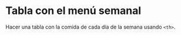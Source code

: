 <!--
  Este archivo está escrito en Markdown
  Para obtener más info acerca de qué es Markdown:

  https://www.youtube.com/watch?v=TtSWo2nbzAk&t=199s
-->

# Tabla con el menú semanal

Hacer una tabla con la comida de cada día de la semana usando `<th>`.
